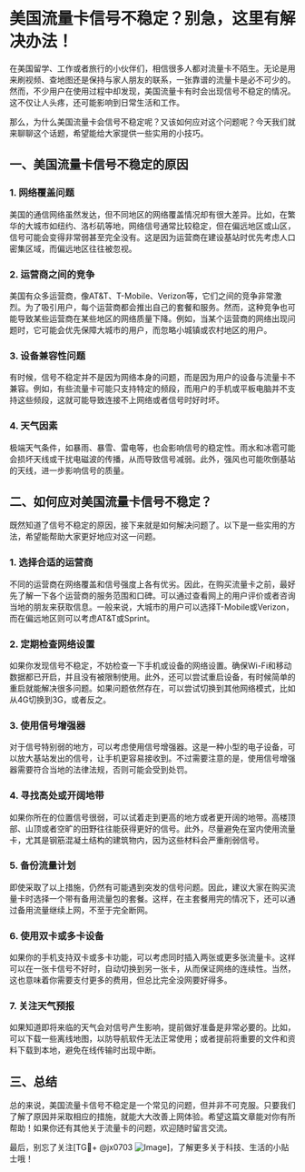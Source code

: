 # 美国流量卡信号不稳定？别急，这里有解决办法！

在美国留学、工作或者旅行的小伙伴们，相信很多人都对流量卡不陌生。无论是用来刷视频、查地图还是保持与家人朋友的联系，一张靠谱的流量卡是必不可少的。然而，不少用户在使用过程中却发现，美国流量卡有时会出现信号不稳定的情况。这不仅让人头疼，还可能影响到日常生活和工作。

那么，为什么美国流量卡会信号不稳定呢？又该如何应对这个问题呢？今天我们就来聊聊这个话题，希望能给大家提供一些实用的小技巧。

## 一、美国流量卡信号不稳定的原因

### 1. **网络覆盖问题**
美国的通信网络虽然发达，但不同地区的网络覆盖情况却有很大差异。比如，在繁华的大城市如纽约、洛杉矶等地，网络信号通常比较稳定，但在偏远地区或山区，信号可能会变得非常弱甚至完全没有。这是因为运营商在建设基站时优先考虑人口密集区域，而偏远地区往往被忽视。

### 2. **运营商之间的竞争**
美国有众多运营商，像AT&T、T-Mobile、Verizon等，它们之间的竞争非常激烈。为了吸引用户，每个运营商都会推出自己的套餐和服务。然而，这种竞争也可能导致某些运营商在某些地区的网络质量下降。例如，当某个运营商的网络出现问题时，它可能会优先保障大城市的用户，而忽略小城镇或农村地区的用户。

### 3. **设备兼容性问题**
有时候，信号不稳定并不是因为网络本身的问题，而是因为用户的设备与流量卡不兼容。例如，有些流量卡可能只支持特定的频段，而用户的手机或平板电脑并不支持这些频段，这就可能导致连接不上网络或者信号时好时坏。

### 4. **天气因素**
极端天气条件，如暴雨、暴雪、雷电等，也会影响信号的稳定性。雨水和冰雹可能会损坏天线或干扰电磁波的传播，从而导致信号减弱。此外，强风也可能吹倒基站的天线，进一步影响信号的质量。

## 二、如何应对美国流量卡信号不稳定？

既然知道了信号不稳定的原因，接下来就是如何解决问题了。以下是一些实用的方法，希望能帮助大家更好地应对这一问题。

### 1. **选择合适的运营商**
不同的运营商在网络覆盖和信号强度上各有优劣。因此，在购买流量卡之前，最好先了解一下各个运营商的服务范围和口碑。可以通过查看网上的用户评价或者咨询当地的朋友来获取信息。一般来说，大城市的用户可以选择T-Mobile或Verizon，而在偏远地区则可以考虑AT&T或Sprint。

### 2. **定期检查网络设置**
如果你发现信号不稳定，不妨检查一下手机或设备的网络设置。确保Wi-Fi和移动数据都已开启，并且没有被限制使用。此外，还可以尝试重启设备，有时候简单的重启就能解决很多问题。如果问题依然存在，可以尝试切换到其他网络模式，比如从4G切换到3G，或者反之。

### 3. **使用信号增强器**
对于信号特别弱的地方，可以考虑使用信号增强器。这是一种小型的电子设备，可以放大基站发出的信号，让手机更容易接收到。不过需要注意的是，使用信号增强器需要符合当地的法律法规，否则可能会受到处罚。

### 4. **寻找高处或开阔地带**
如果你所在的位置信号很弱，可以试着走到更高的地方或者更开阔的地带。高楼顶部、山顶或者空旷的田野往往能获得更好的信号。此外，尽量避免在室内使用流量卡，尤其是钢筋混凝土结构的建筑物内，因为这些材料会严重削弱信号。

### 5. **备份流量计划**
即使采取了以上措施，仍然有可能遇到突发的信号问题。因此，建议大家在购买流量卡时选择一个带有备用流量包的套餐。这样，在主套餐用完的情况下，还可以通过备用流量继续上网，不至于完全断网。

### 6. **使用双卡或多卡设备**
如果你的手机支持双卡或多卡功能，可以考虑同时插入两张或更多张流量卡。这样可以在一张卡信号不好时，自动切换到另一张卡，从而保证网络的连续性。当然，这也意味着你需要支付更多的费用，但总比完全没网要好得多。

### 7. **关注天气预报**
如果知道即将来临的天气会对信号产生影响，提前做好准备是非常必要的。比如，可以下载一些离线地图，以防导航软件无法正常使用；或者提前将重要的文件和资料下载到本地，避免在线传输时出现中断。

## 三、总结

总的来说，美国流量卡信号不稳定是一个常见的问题，但并非不可克服。只要我们了解了原因并采取相应的措施，就能大大改善上网体验。希望这篇文章能对你有所帮助！如果你还有其他关于流量卡的问题，欢迎随时留言交流。

最后，别忘了关注[TG💪+ @jx0703 ![Image](https://github.com/user-attachments/assets/dbca1d08-cadb-493c-b0ec-ad6f7a83f270)]，了解更多关于科技、生活的小贴士哦！